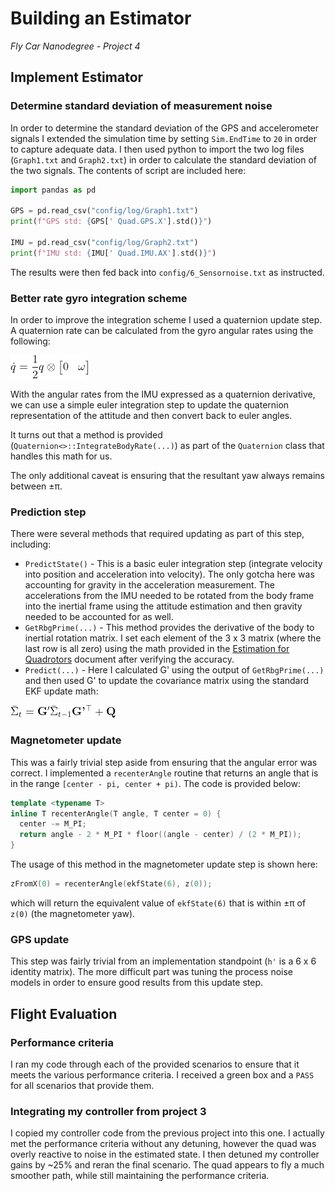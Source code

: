 # Building an Estimator
*Fly Car Nanodegree - Project 4*

## Implement Estimator

### Determine standard deviation of measurement noise
In order to determine the standard deviation of the GPS and accelerometer signals I extended the
simulation time by setting `Sim.EndTime` to `20` in order to capture adequate data. I then used
python to import the two log files (`Graph1.txt` and `Graph2.txt`) in order to calculate the
standard deviation of the two signals. The contents of script are included here:

```python
import pandas as pd

GPS = pd.read_csv("config/log/Graph1.txt")
print(f"GPS std: {GPS[' Quad.GPS.X'].std()}")

IMU = pd.read_csv("config/log/Graph2.txt")
print(f"IMU std: {IMU[' Quad.IMU.AX'].std()}")
```

The results were then fed back into `config/6_Sensornoise.txt` as instructed.


### Better rate gyro integration scheme
In order to improve the integration scheme I used a quaternion update step. A quaternion rate can
be calculated from the gyro angular rates using the following:

![omega to quaternion derivative](/figures/quaternion_rate.png)

With the angular rates from the IMU expressed as a quaternion derivative, we can use a simple euler
integration step to update the quaternion representation of the attitude and then convert back to
euler angles.

It turns out that a method is provided (`Quaternion<>::IntegrateBodyRate(...)`) as part of the
`Quaternion` class that handles this math for us.

The only additional caveat is ensuring that the resultant yaw always remains between ±π.


### Prediction step
There were several methods that required updating as part of this step, including:
*  `PredictState()` - This is a basic euler integration step (integrate velocity into position and
   acceleration into velocity). The only gotcha here was accounting for gravity in the acceleration
   measurement. The accelerations from the IMU needed to be rotated from the body frame into the
   inertial frame using the attitude estimation and then gravity needed to be accounted for as well.
*  `GetRbgPrime(...)` - This method provides the derivative of the body to inertial rotation matrix.
   I set each element of the 3 x 3 matrix (where the last row is all zero) using the math provided
	 in the [Estimation for Quadrotors](https://www.overleaf.com/read/vymfngphcccj) document after
	 verifying the accuracy.
*  `Predict(...)` - Here I calculated G' using the output of `GetRbgPrime(...)` and then used G'
   to update the covariance matrix using the standard EKF update math:

![EKF predict](/figures/ekf_predict.png)


### Magnetometer update
This was a fairly trivial step aside from ensuring that the angular error was correct. I implemented
a `recenterAngle` routine that returns an angle that is in the range `[center - pi, center + pi)`.
The code is provided below:

```c++
template <typename T>
inline T recenterAngle(T angle, T center = 0) {
  center -= M_PI;
  return angle - 2 * M_PI * floor((angle - center) / (2 * M_PI));
}
```

The usage of this method in the magnetometer update step is shown here:
```c++
zFromX(0) = recenterAngle(ekfState(6), z(0));
```
which will return the equivalent value of `ekfState(6)` that is within ±π of `z(0)` (the
magnetometer yaw).


### GPS update
This step was fairly trivial from an implementation standpoint (`h'` is a 6 x 6 identity matrix).
The more difficult part was tuning the process noise models in order to ensure good results from
this update step.


## Flight Evaluation

### Performance criteria
I ran my code through each of the provided scenarios to ensure that it meets the various performance
criteria. I received a green box and a `PASS` for all scenarios that provide them.

### Integrating my controller from project 3
I copied my controller code from the previous project into this one. I actually met the performance
criteria without any detuning, however the quad was overly reactive to noise in the estimated state.
I then detuned my controller gains by ~25% and reran the final scenario. The quad appears to fly a
much smoother path, while still maintaining the performance criteria.

